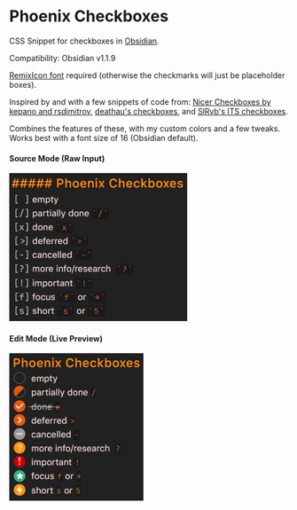 # Phoenix Checkboxes
CSS Snippet for checkboxes in [Obsidian](https://obsidian.md).

Compatibility: Obsidian v1.1.9

[RemixIcon font](https://remixicon.com) required (otherwise the checkmarks will just be placeholder boxes).

Inspired by and with a few snippets of code from: [Nicer Checkboxes by kepano and rsdimitrov](https://github.com/kmaasrud/awesome-obsidian#nicer-checkboxes), [deathau's checkboxes](https://github.com/deathau/obsidian-snippets/blob/main/checkbox.css), and [SlRvb's ITS checkboxes](https://github.com/SlRvb/Obsidian--ITS-Theme/blob/main/S%20-%20Checkboxes.css).

Combines the features of these, with my custom colors and a few tweaks.
Works best with a font size of 16 (Obsidian default).

#### Source Mode (Raw Input)
![src-checkboxes.png](https://github.com/RyzenFromFire/obsidian-phoenix-checkboxes/blob/main/src-checkboxes.png)

#### Edit Mode (Live Preview)
![edit-checkboxes.png](https://github.com/RyzenFromFire/obsidian-phoenix-checkboxes/blob/main/edit-checkboxes.png)
